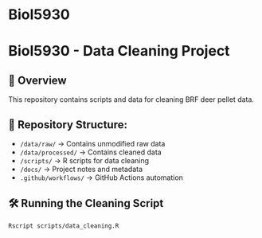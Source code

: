 # Biol5930
# Biol5930 - Data Cleaning Project

## 📌 Overview
This repository contains scripts and data for cleaning BRF deer pellet data.

## 📂 Repository Structure:
- `/data/raw/` → Contains unmodified raw data
- `/data/processed/` → Contains cleaned data
- `/scripts/` → R scripts for data cleaning
- `/docs/` → Project notes and metadata
- `.github/workflows/` → GitHub Actions automation

## 🛠 Running the Cleaning Script
```bash
Rscript scripts/data_cleaning.R
